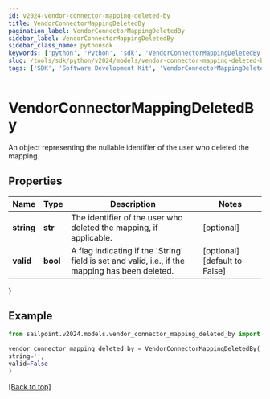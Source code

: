```yaml
---
id: v2024-vendor-connector-mapping-deleted-by
title: VendorConnectorMappingDeletedBy
pagination_label: VendorConnectorMappingDeletedBy
sidebar_label: VendorConnectorMappingDeletedBy
sidebar_class_name: pythonsdk
keywords: ['python', 'Python', 'sdk', 'VendorConnectorMappingDeletedBy', 'V2024VendorConnectorMappingDeletedBy'] 
slug: /tools/sdk/python/v2024/models/vendor-connector-mapping-deleted-by
tags: ['SDK', 'Software Development Kit', 'VendorConnectorMappingDeletedBy', 'V2024VendorConnectorMappingDeletedBy']
---
```


# VendorConnectorMappingDeletedBy

An object representing the nullable identifier of the user who deleted the mapping.

## Properties

Name | Type | Description | Notes
------------ | ------------- | ------------- | -------------
**string** | **str** | The identifier of the user who deleted the mapping, if applicable. | [optional] 
**valid** | **bool** | A flag indicating if the 'String' field is set and valid, i.e., if the mapping has been deleted. | [optional] [default to False]
}

## Example

```python
from sailpoint.v2024.models.vendor_connector_mapping_deleted_by import VendorConnectorMappingDeletedBy

vendor_connector_mapping_deleted_by = VendorConnectorMappingDeletedBy(
string='',
valid=False
)

```
[[Back to top]](#) 

